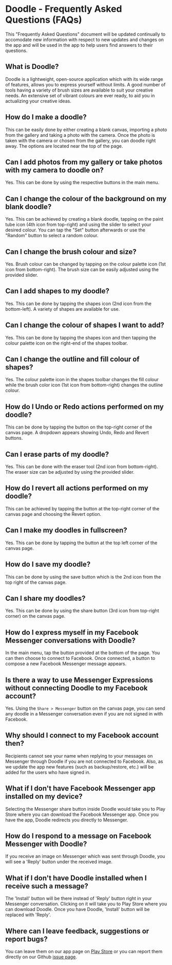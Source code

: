 # Doodle - Frequently Asked Questions (FAQs)
This "Frequently Asked Questions" document will be updated continually to accomodate new information with respect to new updates and changes on the app and will be used in the app to help users find answers to their questions.

## What is Doodle?
Doodle is a lightweight, open-source application which with its wide range of features, allows you to express yourself without limits. A good number of tools having a variety of brush sizes are available to suit your creative needs. An extensive set of vibrant colours are ever ready, to aid you in actualizing your creative ideas.

## How do I make a doodle?
This can be easily done by either creating a blank canvas, importing a photo from the gallery and taking a photo with the camera. Once the photo is taken with the camera or chosen from the gallery, you can doodle right away. The options are located near the top of the page.

## Can I add photos from my gallery or take photos with my camera to doodle on?
Yes. This can be done by using the respective buttons in the main menu.

## Can I change the colour of the background on my blank doodle?
Yes. This can be achieved by creating a blank doodle, tapping on the paint tube icon (4th icon from top-right) and using the slider to select your desired colour. You can tap the "Set" button afterwards or use the "Random" button to select a random colour.

## Can I change the brush colour and size?
Yes. Brush colour can be changed by tapping on the colour palette icon (1st icon from bottom-right). The brush size can be easily adjusted using the provided slider.

## Can I add shapes to my doodle?
Yes. This can be done by tapping the shapes icon (2nd icon from the bottom-left). A variety of shapes are available for use.

## Can I change the colour of shapes I want to add?
Yes. This can be done by tapping the shapes icon and then tapping the colour palette icon on the right-end of the shapes toolbar.

## Can I change the outline and fill colour of shapes?
Yes. The colour palette icon in the shapes toolbar changes the fill colour while the brush color icon (1st icon from bottom-right) changes the outline colour.

## How do I Undo or Redo actions performed on my doodle?
This can be done by tapping the button on the top-right corner of the canvas page. A dropdown appears showing Undo, Redo and Revert buttons.

## Can I erase parts of my doodle?
Yes. This can be done with the eraser tool (2nd icon from bottom-right). The eraser size can be adjusted by using the provided slider.

## How do I revert all actions performed on my doodle?
This can be achieved by tapping the button at the top-right corner of the canvas page and choosing the Revert option.

## Can I make my doodles in fullscreen?
Yes. This can be done by tapping the button at the top left corner of the canvas page.

## How do I save my doodle?
This can be done by using the save button which is the 2nd icon from the top right of the canvas page.

## Can I share my doodles?
Yes. This can be done by using the share button (3rd icon from top-right corner) on the canvas page.

## How do I express myself in my Facebook Messenger conversations with Doodle?
In the main menu, tap the button provided at the bottom of the page. You can then choose to connect to Facebook. Once connected, a button to compose a new Facebook Messenger message appears.

## Is there a way to use Messenger Expressions without connecting Doodle to my Facebook account?
Yes. Using the `Share > Messenger` button on the canvas page, you can send any doodle in a Messenger conversation even if you are not signed in with Facebook.

## Why should I connect to my Facebook account then?
Recipients cannot see your name when replying to your messages on Messenger through Doodle if you are not connected to Facebook. Also, as we update the app new features (such as backup/restore, etc.) will be added for the users who have signed in.

## What if I don't have Facebook Messenger app installed on my device?
Selecting the Messenger share button inside Doodle would take you to Play Store where you can download the Facebook Messenger app. Once you have the app, Doodle redirects you directly to Messenger.

## How do I respond to a message on Facebook Messenger with Doodle?
If you receive an image on Messenger which was sent through Doodle, you will see a 'Reply' button under the received image.

## What if I don't have Doodle installed when I receive such a message?
The 'Install' button will be there instead of 'Reply' button right in your Messenger conversation. Clicking on it will take you to Play Store where you can download Doodle. Once you have Doodle, 'Install' button will be replaced with 'Reply'.

## Where can I leave feedback, suggestions or report bugs?
You can leave them on our app page on [Play Store](https://play.google.com/store/apps/details?id=sfllhkhan95.doodle)
or you can report them directly on our Github [issue page](https://github.com/sfllhkhan95/paint/issues).
